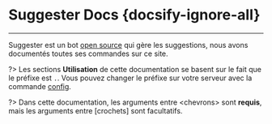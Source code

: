 # Suggester Docs {docsify-ignore-all}
---
Suggester est un bot [open source](https://github.com/Suggester-Bot/Suggester) qui gère les suggestions, nous avons documentés toutes ses commandes sur ce site.


?> Les sections **Utilisation** de cette documentation se basent sur le fait que le préfixe est `.`. Vous pouvez changer le préfixe sur votre serveur avec la commande [config](fr/admin/config.md).

?> Dans cette documentation, les arguments entre \<chevrons\> sont __requis__, mais les arguments entre [crochets] sont facultatifs.
